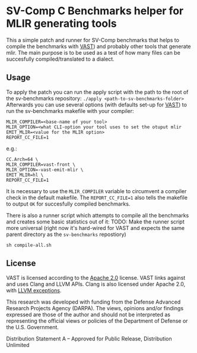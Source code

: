 # SV-Comp C Benchmarks helper for MLIR generating tools

This a simple patch and runner for SV-Comp benchmarks that helps to compile the benchmarks with [VAST](https://github.com/trailofbits/vast)) and probably other tools that generate mlir.
The main purpose is to be used as a test of how many files can be succesfully compiled/translated to a dialect.

## Usage
To apply the patch you can run the apply script with the path to the root of the sv-benchmarks repository:
```./apply <path-to-sv-benchmarks-folder>```
Afterwards you can use several options (with defaults set-up for [VAST](https://github.com/trailofbits/vast)) to run the sv-benchmarks makefile with your compiler:
```CC=<your tool>
MLIR_COMPILER=<base-name of your tool>
MLIR_OPTION=<what CLI-option your tool uses to set the otuput mlir
EMIT_MLIR=<value for the MLIR option>
REPORT_CC_FILE=1
```
e.g.:
```make CC=/home/user/src/vast/build/bin/vast-front \
CC.Arch=64 \
MLIR_COMPILER=vast-front \
MLIR_OPTION=-vast-emit-mlir \
EMIT_MLIR=hl \
REPORT_CC_FILE=1
```
It is necessary to use the `MLIR_COMPILER` variable to circumvent a compiler check in the default makefile.
The `REPORT_CC_FILE=1` also tells the makefile to output `OK` for succesfully compiled benchmarks.

There is also a runner script which attempts to compile all the benchmarks and creates some basic statistics out of it:
TODO: Make the runner script more universal (right now it's hard-wired for VAST and expects the same parent directory as the `sv-benchmarks` repostiory)
```
sh compile-all.sh
```

## License

VAST is licensed according to the [Apache 2.0](LICENSE) license. VAST links against and uses Clang and LLVM APIs. Clang is also licensed under Apache 2.0, with [LLVM exceptions](https://github.com/llvm/llvm-project/blob/main/clang/LICENSE.TXT).

This research was developed with funding from the Defense Advanced Research Projects Agency (DARPA). The views, opinions and/or findings expressed are those of the author and should not be interpreted as representing the official views or policies of the Department of Defense or the U.S. Government.

Distribution Statement A – Approved for Public Release, Distribution Unlimited
